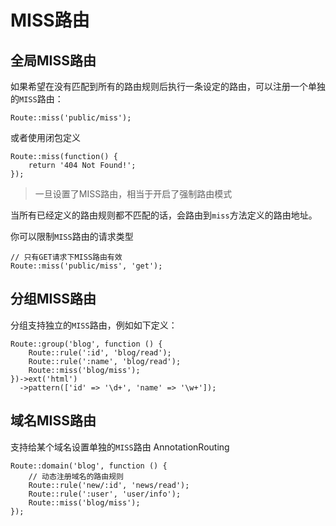 # MISS路由

## 全局MISS路由

如果希望在没有匹配到所有的路由规则后执行一条设定的路由，可以注册一个单独的`MISS`路由：

```
Route::miss('public/miss');
```

或者使用闭包定义

```
Route::miss(function() {
    return '404 Not Found!';
});
```

> 一旦设置了MISS路由，相当于开启了强制路由模式

当所有已经定义的路由规则都不匹配的话，会路由到`miss`方法定义的路由地址。

你可以限制`MISS`路由的请求类型

```
// 只有GET请求下MISS路由有效
Route::miss('public/miss', 'get');
```

## 分组MISS路由

分组支持独立的`MISS`路由，例如如下定义：

```
Route::group('blog', function () {
    Route::rule(':id', 'blog/read');
    Route::rule(':name', 'blog/read');
    Route::miss('blog/miss');
})->ext('html')
  ->pattern(['id' => '\d+', 'name' => '\w+']);
```

## 域名MISS路由

支持给某个域名设置单独的`MISS`路由
AnnotationRouting
```
Route::domain('blog', function () {
    // 动态注册域名的路由规则
    Route::rule('new/:id', 'news/read');
    Route::rule(':user', 'user/info');
    Route::miss('blog/miss');
});
```